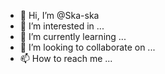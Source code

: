 - 👋 Hi, I’m @Ska-ska
- 👀 I’m interested in ...
- 🌱 I’m currently learning ...
- 💞️ I’m looking to collaborate on ...
- 📫 How to reach me ...

<!---
Ska-ska/Ska-ska is a ✨ special ✨ repository because its `README.md` (this file) appears on your GitHub profile.
You can click the Preview link to take a look at your changes.
--->
